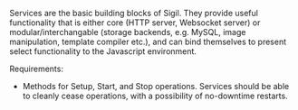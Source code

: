 Services are the basic building blocks of Sigil. They provide useful functionality that is either
core (HTTP server, Websocket server) or modular/interchangable (storage backends, e.g. MySQL, image
manipulation, template compiler etc.), and can bind themselves to present select functionality to
the Javascript environment.

Requirements:
  * Methods for Setup, Start, and Stop operations. Services should be able to cleanly cease
    operations, with a possibility of no-downtime restarts.